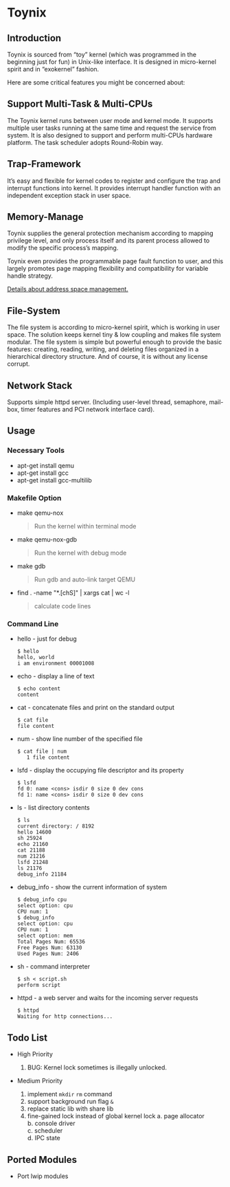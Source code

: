 # Toynix

## Introduction

Toynix is sourced from “toy” kernel (which was programmed in the beginning just for fun) in Unix-like interface. It is designed in micro-kernel spirit and in “exokernel” fashion.

Here are some critical features you might be concerned about:

## Support Multi-Task & Multi-CPUs

The Toynix kernel runs between user mode and kernel mode. It supports multiple user tasks running at the same time and request the service from system. It is also designed to support and perform multi-CPUs hardware platform. The task scheduler adopts Round-Robin way.

## Trap-Framework

It’s easy and flexible for kernel codes to register and configure the trap and interrupt functions into kernel. It provides interrupt handler function with an independent exception stack in user space.

## Memory-Manage

Toynix supplies the general protection mechanism according to mapping privilege level, and only process itself and its parent process allowed to modify the specific process’s mapping.

Toynix even provides the programmable page fault function to user, and this largely promotes page mapping flexibility and compatibility for variable handle strategy.

[Details about address space management.](./readme/mm.md)

## File-System

The file system is according to micro-kernel spirit, which is working in user space. The solution keeps kernel tiny & low coupling and makes file system modular. The file system is simple but powerful enough to provide the basic features: creating, reading, writing, and deleting files organized in a hierarchical directory structure. And of course, it is without any license corrupt.

## Network Stack

Supports simple httpd server. (Including user-level thread, semaphore, mail-box, timer features and PCI network interface card).

## Usage

### Necessary Tools

* apt-get install qemu
* apt-get install gcc
* apt-get install gcc-multilib

### Makefile Option

* make qemu-nox
  > Run the kernel within terminal mode
* make qemu-nox-gdb
  > Run the kernel with debug mode
* make gdb
  > Run gdb and auto-link target QEMU
* find . -name "*.[chS]" | xargs cat | wc -l
  > calculate code lines

### Command Line

* hello - just for debug

  ~~~ shell
  $ hello
  hello, world
  i am environment 00001008
  ~~~

* echo - display a line of text

  ~~~ shell
  $ echo content
  content
  ~~~

* cat - concatenate files and print on the standard output

  ~~~ shell
  $ cat file
  file content
  ~~~

* num - show line number of the specified file

  ~~~ shell
  $ cat file | num
     1 file content
  ~~~

* lsfd - display the occupying file descriptor and its property

  ~~~ shell
  $ lsfd
  fd 0: name <cons> isdir 0 size 0 dev cons
  fd 1: name <cons> isdir 0 size 0 dev cons
  ~~~

* ls - list directory contents

  ~~~ shell
  $ ls
  current directory: / 8192
  hello 14600
  sh 25924
  echo 21160
  cat 21188
  num 21216
  lsfd 21248
  ls 21176
  debug_info 21184
  ~~~

* debug_info - show the current information of system

  ~~~ shell
  $ debug_info cpu
  select option: cpu
  CPU num: 1
  $ debug_info
  select option: cpu
  CPU num: 1
  select option: mem
  Total Pages Num: 65536
  Free Pages Num: 63130
  Used Pages Num: 2406
  ~~~

* sh - command interpreter

  ~~~ shell
  $ sh < script.sh
  perform script
  ~~~

* httpd - a web server and waits for the incoming server requests

  ~~~ shell
  $ httpd
  Waiting for http connections...
  ~~~

## Todo List

* High Priority
  1. BUG: Kernel lock sometimes is illegally unlocked.

* Medium Priority
  1. implement `mkdir` `rm` command
  2. support background run flag `&`
  3. replace static lib with share lib
  4. fine-gained lock instead of global kernel lock
    a. page allocator  
    b. console driver  
    c. scheduler  
    d. IPC state  

## Ported Modules

* Port lwip modules
